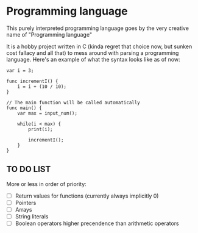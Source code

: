 # Programming language
This purely interpreted programming language goes by the very creative name of "Programming language"

It is a hobby project written in C (kinda regret that choice now, but sunken cost fallacy and all that) to mess around with parsing a programming language. Here's an example of what the syntax looks like as of now:

```
var i = 3;

func incrementI() {
	i = i + (10 / 10);
}

// The main function will be called automatically
func main() {
	var max = input_num();
	
	while(i < max) {
		print(i);

		incrementI();
	}
}

```

## TO DO LIST
More or less in order of priority:
- [ ] Return values for functions (currently always implicitly 0)
- [ ] Pointers
- [ ] Arrays
- [ ] String literals
- [ ] Boolean operators higher precendence than arithmetic operators